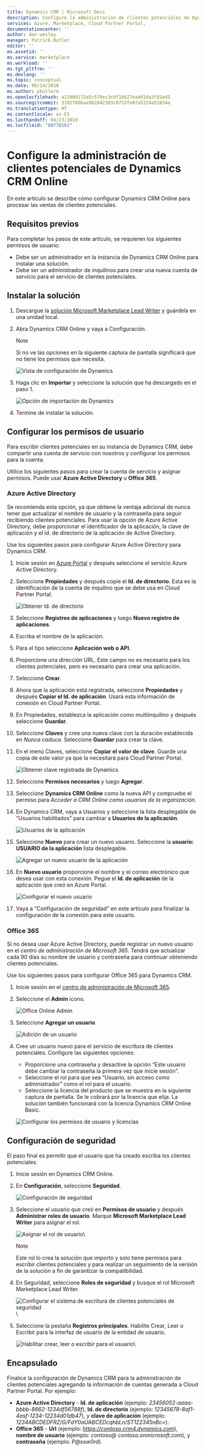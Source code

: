 ```yaml
---
title: Dynamics CRM | Microsoft Docs
description: Configure la administración de clientes potenciales de Dynamics CRM.
services: Azure, Marketplace, Cloud Partner Portal,
documentationcenter: ''
author: dan-wesley
manager: Patrick.Butler
editor: ''
ms.assetid: ''
ms.service: marketplace
ms.workload: ''
ms.tgt_pltfrm: ''
ms.devlang: ''
ms.topic: conceptual
ms.date: 09/14/2018
ms.author: pbutlerm
ms.openlocfilehash: a1398d172a5c578ec3c0f16627eadd1da3fd1e45
ms.sourcegitcommit: 3102f886aa962842303c8753fe8fa5324a52834a
ms.translationtype: HT
ms.contentlocale: es-ES
ms.lasthandoff: 04/23/2019
ms.locfileid: "60778161"
---
```

# <a name="configure-lead-management-for-dynamics-crm-online"></a>Configure la administración de clientes potenciales de Dynamics CRM Online

En este artículo se describe cómo configurar Dynamics CRM Online para procesar las ventas de clientes potenciales.

## <a name="prerequisites"></a>Requisitos previos

Para completar los pasos de este artículo, se requieren los siguientes permisos de usuario:
- Debe ser un administrador en la instancia de Dynamics CRM Online para instalar una solución.
- Debe ser un administrador de inquilinos para crear una nueva cuenta de servicio para el servicio de clientes potenciales.

<a name="install-the-solution"></a>Instalar la solución
--------------------

1.  Descargue la [solución Microsoft Marketplace Lead Writer](https://mpsapiprodwus.blob.core.windows.net/documentation/MicrosoftMarketplacesLeadIntegrationSolution_1_0_0_0_target_CRM_6.1_managed.zip) y guárdela en una unidad local.

2.  Abra Dynamics CRM Online y vaya a Configuración.
    >[!NOTE]
    >Si no ve las opciones en la siguiente captura de pantalla significará que no tiene los permisos que necesita.
 
       ![Vista de configuración de Dynamics](./media/cloud-partner-portal-lead-management-instructions-dynamics/crmonline1.png)

3.  Haga clic en **Importar** y seleccione la solución que ha descargado en el paso 1.
 
    ![Opción de importación de Dynamics](./media/cloud-partner-portal-lead-management-instructions-dynamics/crmonline2.png)

4.  Termine de instalar la solución.

## <a name="configure-user-permissions"></a>Configurar los permisos de usuario

Para escribir clientes potenciales en su instancia de Dynamics CRM, debe compartir una cuenta de servicio con nosotros y configurar los permisos para la cuenta.

Utilice los siguientes pasos para crear la cuenta de servicio y asignar permisos. Puede usar **Azure Active Directory** u **Office 365**.

### <a name="azure-active-directory"></a>Azure Active Directory

Se recomienda esta opción, ya que obtiene la ventaja adicional de nunca tener que actualizar el nombre de usuario y la contraseña para seguir recibiendo clientes potenciales. Para usar la opción de Azure Active Directory, debe proporcionar el identificador de la aplicación, la clave de aplicación y el id. de directorio de la aplicación de Active Directory.

Use los siguientes pasos para configurar Azure Active Directory para Dynamics CRM.

1.  Inicie sesión en [Azure Portal](https://portal.azure.com/) y después seleccione el servicio Azure Active Directory.

2.  Seleccione **Propiedades** y después copie el **Id. de directorio**. Esta es la identificación de la cuenta de inquilino que se debe usa en Cloud Partner Portal.

    ![Obtener Id. de directorio](./media/cloud-partner-portal-lead-management-instructions-dynamics/directoryid.png)

3.  Seleccione **Registros de aplicaciones** y luego **Nuevo registro de aplicaciones**.
4.  Escriba el nombre de la aplicación.
5.  Para el tipo seleccione **Aplicación web o API**.
6.  Proporcione una dirección URL. Este campo no es necesario para los clientes potenciales, pero es necesario para crear una aplicación.
7. Seleccione **Crear**.
8.  Ahora que la aplicación está registrada, seleccione **Propiedades** y después **Copiar el Id. de aplicación**. Usará esta información de conexión en Cloud Partner Portal.
9.  En Propiedades, establezca la aplicación como multiinquilino y después seleccione **Guardar**.

10. Seleccione **Claves** y cree una nueva clave con la duración establecida en *Nunca caduca*. Seleccione **Guardar** para crear la clave. 
11. En el menú Claves, seleccione **Copiar el valor de clave**. Guarde una copia de este valor ya que la necesitará para Cloud Partner Portal.
    
    ![Obtener clave registrada de Dynamics](./media/cloud-partner-portal-lead-management-instructions-dynamics/registerkeys.png)
    
12. Seleccione **Permisos necesarios** y luego **Agregar**. 
13. Seleccione **Dynamics CRM Online** como la nueva API y compruebe el permiso para *Acceder a CRM Online como usuarios de la organización*.

14. En Dynamics CRM, vaya a Usuarios y seleccione la lista desplegable de “Usuarios habilitados” para cambiar a **Usuarios de la aplicación**.
    
    ![Usuarios de la aplicación](./media/cloud-partner-portal-lead-management-instructions-dynamics/applicationuserfirst.PNG)

15. Seleccione **Nuevo** para crear un nuevo usuario. Seleccione la **usuario: USUARIO de la aplicación** lista desplegable.
    
    ![Agregar un nuevo usuario de la aplicación](./media/cloud-partner-portal-lead-management-instructions-dynamics/applicationuser.PNG)

16. En **Nuevo usuario** proporcione el nombre y el correo electrónico que desea usar con esta conexión. Pegue el **Id. de aplicación** de la aplicación que creó en Azure Portal.

     ![Configurar el nuevo usuario](./media/cloud-partner-portal-lead-management-instructions-dynamics/leadgencreateuser.PNG)

17. Vaya a “Configuración de seguridad” en este artículo para finalizar la configuración de la conexión para este usuario.

### <a name="office-365"></a>Office 365

Si no desea usar Azure Active Directory, puede registrar un nuevo usuario en el *centro de administración de Microsoft 365*. Tendrá que actualizar cada 90 días su nombre de usuario y contraseña para continuar obteniendo clientes potenciales.

Use los siguientes pasos para configurar Office 365 para Dynamics CRM.

1. Inicie sesión en el [centro de administración de Microsoft 365](https://admin.microsoft.com).

2. Seleccione el **Admin** icono.

    ![Office Online Admin](./media/cloud-partner-portal-lead-management-instructions-dynamics/crmonline3.png)

3. Seleccione **Agregar un usuario**.

    ![Adición de un usuario](./media/cloud-partner-portal-lead-management-instructions-dynamics/crmonline4.png)

4. Cree un usuario nuevo para el servicio de escritura de clientes potenciales. Configure las siguientes opciones:

    -   Proporcione una contraseña y desactive la opción “Este usuario debe cambiar la contraseña la primera vez que inicie sesión”.
    -   Seleccione el rol para que sea “Usuario, sin acceso como administrador” como el rol para el usuario.
    -   Seleccione la licencia del producto que se muestra en la siguiente captura de pantalla. Se le cobrará por la licencia que elija. La solución también funcionará con la licencia Dynamics CRM Online Basic.
    
    ![Configurar los permisos de usuario y licencias](./media/cloud-partner-portal-lead-management-instructions-dynamics/crmonline5.png)

## <a name="security-settings"></a>Configuración de seguridad

El paso final es permitir que el usuario que ha creado escriba los clientes potenciales.

1.  Inicie sesión en Dynamics CRM Online.
2.  En **Configuración**, seleccione **Seguridad**.
    
    ![Configuración de seguridad](./media/cloud-partner-portal-lead-management-instructions-dynamics/crmonline6.png)

3.  Seleccione el usuario que creó en **Permisos de usuario** y después **Administrar roles de usuario**. Marque **Microsoft Marketplace Lead Writer** para asignar el rol.

    ![Asignar el rol de usuario](./media/cloud-partner-portal-lead-management-instructions-dynamics/crmonline7.png)\

    >[!NOTE]
    >Este rol lo crea la solución que importó y solo tiene permisos para escribir clientes potenciales y para realizar un seguimiento de la versión de la solución a fin de garantizar la compatibilidad.

4.  En Seguridad, seleccione **Roles de seguridad** y busque el rol Microsoft Marketplace Lead Writer.
    
    ![Configurar el sistema de escritura de clientes potenciales de seguridad](./media/cloud-partner-portal-lead-management-instructions-dynamics/crmonline10.jpg)\

5. Seleccione la pestaña **Registros principales**. Habilite Crear, Leer o Escribir para la interfaz de usuario de la entidad de usuario.

    ![Habilitar crear, leer o escribir para el usuario](./media/cloud-partner-portal-lead-management-instructions-dynamics/crmonline11.jpg)\

## <a name="wrap-up"></a>Encapsulado

Finalice la configuración de Dynamics CRM para la administración de clientes potenciales agregando la información de cuentas generada a Cloud Partner Portal. Por ejemplo: 

-   **Azure Active Directory** - **Id. de aplicación** (ejemplo: *23456052-aaaa-bbbb-8662-1234df56788f*), **Id. de directorio** (ejemplo: *12345678-8af1-4asf-1234-12234d01db47*), y **clave de aplicación** (ejemplo: *1234ABCDEDFRZ/G/FdY0aUABCEDcqhbLn/ST122345nBc=*).
-   **Office 365** - **Url** (ejemplo: *https://contoso.crm4.dynamics.com*), **nombre de usuario** (ejemplo: *contoso\@ contoso.onmicrosoft.com*), y **contraseña** (ejemplo: *P\@ssw0rd*).
